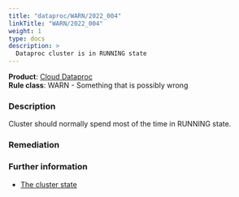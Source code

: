 ```yaml
---
title: "dataproc/WARN/2022_004"
linkTitle: "WARN/2022_004"
weight: 1
type: docs
description: >
  Dataproc cluster is in RUNNING state
---
```


**Product**: [Cloud Dataproc](https://cloud.google.com/dataproc)\
**Rule class**: WARN - Something that is possibly wrong

### Description

Cluster should normally spend most of the time in RUNNING state.

### Remediation

### Further information

- [The cluster state](https://cloud.google.com/dataproc/docs/reference/rest/v1/projects.regions.clusters#state)
